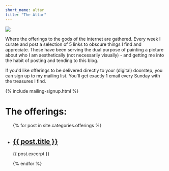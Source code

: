 ```yaml
---
short_name: altar
title: "The Altar"
---
```


![](https://firebasestorage.googleapis.com/v0/b/firescript-577a2.appspot.com/o/imgs%2Fapp%2Fxiqo%2FRJoN6ky1W9?alt=media&token=c46303e6-b703-4cee-ad04-e158b55b590d)

Where the offerings to the gods of the internet are gathered. Every week I curate and post a selection of 5 links to obscure things I find and appreciate. These have been serving the dual purpose of painting a picture about who I am aesthetically (not necessarily visually) - and getting me into the habit of posting and tending to this blog.



If you'd like offerings to be delivered directly to your (digital) doorstep, you can sign up to my mailing list. You'll get exactly 1 email every Sunday with the treasures I find. 

{% include mailing-signup.html %}


# The offerings:

<ul>
  {% for post in site.categories.offerings %}
    &emsp;<li>
      <h2><a href="{{ post.url }}">{{ post.title }}</a></h2>
      <p>{{ post.excerpt }}</p>
    </li>
  {% endfor %}
</ul>